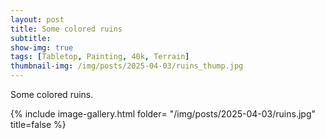 ```yaml
---
layout: post
title: Some colored ruins
subtitle:
show-img: true
tags: [Tabletop, Painting, 40k, Terrain]
thumbnail-img: /img/posts/2025-04-03/ruins_thump.jpg
---
```


Some colored ruins.

{% include image-gallery.html folder= "/img/posts/2025-04-03/ruins.jpg" title=false %}
